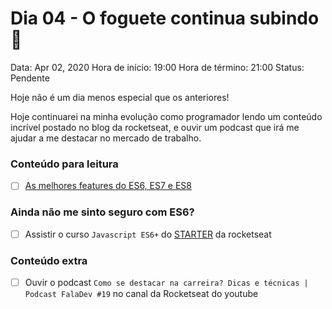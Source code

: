 # Dia 04 - O foguete continua subindo 🚀

Data: Apr 02, 2020
Hora de início: 19:00
Hora de término: 21:00
Status: Pendente

Hoje não é um dia menos especial que os anteriores! 

Hoje continuarei na minha evolução como programador lendo um conteúdo incrível postado no blog da rocketseat, e ouvir um podcast que irá me ajudar a me destacar no mercado de trabalho.

### Conteúdo para leitura

- [ ]  [As melhores features do ES6, ES7 e ES8](https://blog.rocketseat.com.br/as-melhores-features-do-es6-es7-e-es8/)

### Ainda não me sinto seguro com ES6?

- [ ]  Assistir o curso `Javascript ES6+` do [STARTER](https://rocketseat.com.br/starter) da rocketseat

### Conteúdo extra

- [ ]  Ouvir o podcast `Como se destacar na carreira? Dicas e técnicas | Podcast FalaDev #19` no canal da Rocketseat do youtube